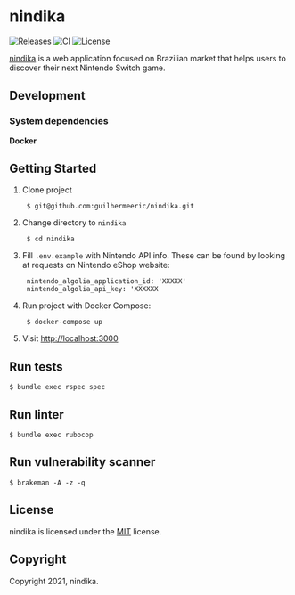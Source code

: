 # nindika
[![Releases](https://img.shields.io/github/v/release/stephannv/nindika)](https://github.com/stephannv/nindika/releases)
[![CI](https://github.com/stephannv/nindika/actions/workflows/ci.yml/badge.svg?branch=main)](https://github.com/stephannv/nindika/actions/workflows/ci.yml?query=branch%3Amain++)
[![License](https://img.shields.io/github/license/stephannv/nindika)](https://github.com/stephannv/nindika/blob/main/LICENSE.txt)

[nindika](https://nindika.com) is a web application focused on Brazilian market that helps users to discover their next Nintendo Switch game.

## Development
### System dependencies
**Docker**

## Getting Started
1. Clone project

        $ git@github.com:guilhermeeric/nindika.git

2. Change directory to `nindika`

        $ cd nindika

3. Fill `.env.example` with Nintendo API info. These can be found by looking at requests on Nintendo eShop website:

        nintendo_algolia_application_id: 'XXXXX'
        nintendo_algolia_api_key: 'XXXXXX

4. Run project with Docker Compose:

        $ docker-compose up

5. Visit [http://localhost:3000](http://localhost:3000)

## Run tests

    $ bundle exec rspec spec

## Run linter

    $ bundle exec rubocop

## Run vulnerability scanner

    $ brakeman -A -z -q

## License

nindika is licensed under the [MIT](https://github.com/stephannv/nindika/blob/main/LICENSE.txt) license.

## Copyright
Copyright 2021, nindika.
